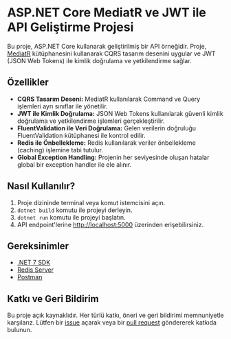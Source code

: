 
<!DOCTYPE html>
<html lang="en">
<head>
    <meta charset="UTF-8">
    <meta name="viewport" content="width=device-width, initial-scale=1.0">
    <title>ASP.NET Core MediatR ve JWT ile API Geliştirme Projesi</title>
</head>
<body>

<h1>ASP.NET Core MediatR ve JWT ile API Geliştirme Projesi</h1>

<p>Bu proje, ASP.NET Core kullanarak geliştirilmiş bir API örneğidir. Proje, <a href="https://github.com/jbogard/MediatR">MediatR</a> kütüphanesini kullanarak CQRS tasarım desenini uygular ve JWT (JSON Web Tokens) ile kimlik doğrulama ve yetkilendirme sağlar.</p>

<h2>Özellikler</h2>

<ul>
    <li><strong>CQRS Tasarım Deseni:</strong> MediatR kullanılarak Command ve Query işlemleri ayrı sınıflar ile yönetilir.</li>
    <li><strong>JWT ile Kimlik Doğrulama:</strong> JSON Web Tokens kullanılarak güvenli kimlik doğrulama ve yetkilendirme işlemleri gerçekleştirilir.</li>
    <li><strong>FluentValidation ile Veri Doğrulama:</strong> Gelen verilerin doğruluğu FluentValidation kütüphanesi ile kontrol edilir.</li>
    <li><strong>Redis ile Önbellekleme:</strong> Redis kullanılarak veriler önbellekleme (caching) işlemine tabi tutulur.</li>
    <li><strong>Global Exception Handling:</strong> Projenin her seviyesinde oluşan hatalar global bir exception handler ile ele alınır.</li>
</ul>

<h2>Nasıl Kullanılır?</h2>

<ol>
    <li>Proje dizininde terminal veya komut istemcisini açın.</li>
    <li><code>dotnet build</code> komutu ile projeyi derleyin.</li>
    <li><code>dotnet run</code> komutu ile projeyi başlatın.</li>
    <li>API endpoint'lerine <a href="http://localhost:5000">http://localhost:5000</a> üzerinden erişebilirsiniz.</li>
</ol>

<h2>Gereksinimler</h2>

<ul>
    <li><a href="https://dotnet.microsoft.com/download/dotnet/5.0">.NET 7 SDK</a></li>
    <li><a href="https://redis.io/download">Redis Server</a></li>
    <li><a href="https://www.postman.com/">Postman</a></li>
</ul>

<h2>Katkı ve Geri Bildirim</h2>

<p>Bu proje açık kaynaklıdır. Her türlü katkı, öneri ve geri bildirimi memnuniyetle karşılarız. Lütfen bir <a href="https://github.com/yourusername/yourrepository/issues">issue</a> açarak veya bir <a href="https://github.com/yourusername/yourrepository/pulls">pull request</a> göndererek katkıda bulunun.</p>

</body>
</html>
